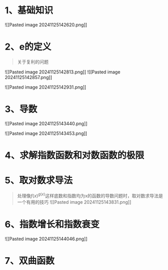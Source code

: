 
# 1、基础知识
![[Pasted image 20241125142620.png]]
# 2、e的定义

> 关于复利的问题

![[Pasted image 20241125142813.png]]
![[Pasted image 20241125142857.png]]

![[Pasted image 20241125142931.png]]

# 3、导数

![[Pasted image 20241125143440.png]]

![[Pasted image 20241125143453.png]]

# 4、求解指数函数和对数函数的极限


# 5、取对数求导法

>处理像$f(x)^{g(x)}$这样底数和指数均为x的函数的导数问题时，取对数求导法是一个有用的技巧
![[Pasted image 20241125143831.png]]
# 6、指数增长和指数衰变

![[Pasted image 20241125144046.png]]

# 7、双曲函数

